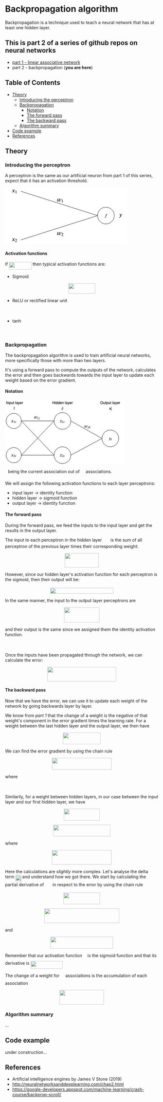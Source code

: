 # Backpropagation algorithm

Backpropagation is a technique used to teach a neural network that has at least one hidden layer. 

## This is part 2 of a series of github repos on neural networks

- [part 1 - linear associative network](https://github.com/gokadin/ai-linear-associative-network)
- part 2 - backpropagation (**you are here**)

## Table of Contents

- [Theory](#theory)  
  - [Introducing the perceptron](#introducing-the-perceptron)
  - [Backpropagation](#backpropagation)
    - [Notation](#notation)
    - [The forward pass](#the-forward-pass)
    - [The backward pass](#the-backward-pass)
  - [Algorithm summary](#algorithm-summary)
- [Code example](#code-example)
- [References](#references)

## Theory

### Introducing the perceptron

A perceptron is the same as our artificial neuron from part 1 of this series, expect that it has an activation threshold. 

![perceptron](readme-images/perceptron.jpg)

#### Activation functions

If <img src="/tex/22a1bca1370e6ec943222dc2ea608065.svg?invert_in_darkmode&sanitize=true" align=middle width=73.66339529999999pt height=24.657735299999988pt/> then typical activation functions are:

- Sigmoid

<p align="center"><img src="/tex/af4b64501b7d73bd2f2f5c56f5cac500.svg?invert_in_darkmode&sanitize=true" align=middle width=87.37202265pt height=34.3600389pt/></p>

- ReLU or rectified linear unit

<p align="center"><img src="/tex/26fea42205a1ecb142c6ba3cb3ba73bf.svg?invert_in_darkmode&sanitize=true" align=middle width=100.80487889999999pt height=16.438356pt/></p>

- tanh

<p align="center"><img src="/tex/4660ad0287e8a2fe5ffefc23983877df.svg?invert_in_darkmode&sanitize=true" align=middle width=86.7257853pt height=16.438356pt/></p>

### Backpropagation

The backpropagation algorithm is used to train artificial neural networks, more specifically those with more than two layers. 

It's using a forward pass to compute the outputs of the network, calculates the error and then goes backwards towards the input layer to update each weight based on the error gradient. 

#### Notation

![notation](readme-images/backpropagation-notation.jpg)

<img src="/tex/4f4f4e395762a3af4575de74c019ebb5.svg?invert_in_darkmode&sanitize=true" align=middle width=5.936097749999991pt height=20.221802699999984pt/> being the current association out of <img src="/tex/2f118ee06d05f3c2d98361d9c30e38ce.svg?invert_in_darkmode&sanitize=true" align=middle width=11.889314249999991pt height=22.465723500000017pt/> associations. 

We will assign the following activation functions to each layer perceptrons:

- input layer -> identity function
- hidden layer -> sigmoid function
- output layer -> identity function

#### The forward pass

During the forward pass, we feed the inputs to the input layer and get the results in the output layer. 

The input to each perceptron in the hidden layer <img src="/tex/f8bbbfffa921d3289fa9fdb9a1cf47c4.svg?invert_in_darkmode&sanitize=true" align=middle width=20.48055239999999pt height=14.15524440000002pt/> is the sum of all perceptron of the previous layer times their corresponding weight:

<p align="center"><img src="/tex/634b2baa2264a3d1e63748c5bbe16883.svg?invert_in_darkmode&sanitize=true" align=middle width=112.0615452pt height=47.806078649999996pt/></p>

However, since our hidden layer's activation function for each perceptron is the sigmoid, then their output will be: 

<p align="center"><img src="/tex/5600978e3afab43af2339742b528e132.svg?invert_in_darkmode&sanitize=true" align=middle width=207.6529389pt height=18.905967299999997pt/></p>

In the same manner, the input to the output layer perceptrons are

<p align="center"><img src="/tex/089ae982e01cf7066a17c61d442e4e09.svg?invert_in_darkmode&sanitize=true" align=middle width=115.5414876pt height=50.04352485pt/></p>

and their output is the same since we assigned them the identity activation function. 

<p align="center"><img src="/tex/ed55f30fd57b7f81e3eb501fd93a0426.svg?invert_in_darkmode&sanitize=true" align=middle width=137.97585285pt height=16.438356pt/></p>

Once the inputs have been propagated through the network, we can calculate the error:

<p align="center"><img src="/tex/6057c698055c0474a4a50b2ad52f8b05.svg?invert_in_darkmode&sanitize=true" align=middle width=226.73802029999996pt height=47.60747145pt/></p>

#### The backward pass

Now that we have the error, we can use it to update each weight of the network by going backwards layer by layer. 

We know from *part 1* that the change of a weight is the negative of that weight's component in the error gradient times the learning rate. For a weight between the last hidden layer and the output layer, we then have

<p align="center"><img src="/tex/d487ff384e18d4e3e131374a1b020be2.svg?invert_in_darkmode&sanitize=true" align=middle width=123.57475514999999pt height=38.5152603pt/></p>

We can find the error gradient by using the chain rule

<p align="center"><img src="/tex/bd12a05a54dd4b0c9a28f8118bf5accd.svg?invert_in_darkmode&sanitize=true" align=middle width=196.07986365pt height=38.5152603pt/></p> where <p align="center"><img src="/tex/f81547709974d10052c82a9e92bcbfbf.svg?invert_in_darkmode&sanitize=true" align=middle width=108.8831898pt height=14.611878599999999pt/></p>

Similarily, for a weight between hidden layers, in our case between the input layer and our first hidden layer, we have

<p align="center"><img src="/tex/6a7b90b9efb24cc2b6ecdfdadd20791b.svg?invert_in_darkmode&sanitize=true" align=middle width=118.34445975pt height=38.5152603pt/></p>

<p align="center"><img src="/tex/b5da48296be00475509f0eb26498996b.svg?invert_in_darkmode&sanitize=true" align=middle width=188.82323294999998pt height=38.5152603pt/></p> where <p align="center"><img src="/tex/681b2b539d0e01e943930084bd33ce48.svg?invert_in_darkmode&sanitize=true" align=middle width=196.17316455pt height=48.18280005pt/></p>

Here the calculations are *slightly* more complex. Let's analyse the delta term <img src="/tex/a3ec72e0f05115605b57d81cfab96e7d.svg?invert_in_darkmode&sanitize=true" align=middle width=18.37621829999999pt height=22.831056599999986pt/> and understand how we got there. We start by calculating the partial derivative of <img src="/tex/f8bbbfffa921d3289fa9fdb9a1cf47c4.svg?invert_in_darkmode&sanitize=true" align=middle width=20.48055239999999pt height=14.15524440000002pt/> in respect to the error by using the chain rule

<p align="center"><img src="/tex/e4d98a206a2733836d784f9065398280.svg?invert_in_darkmode&sanitize=true" align=middle width=119.78647559999999pt height=38.5152603pt/></p>

<p align="center"><img src="/tex/95f713b775424bdeda4bd528c112c12e.svg?invert_in_darkmode&sanitize=true" align=middle width=245.88211725pt height=48.18280005pt/></p> and <p align="center"><img src="/tex/901a8e88ab6651110940411393ccdc74.svg?invert_in_darkmode&sanitize=true" align=middle width=205.06454265pt height=38.5152603pt/></p>

Remember that our activation function <img src="/tex/190083ef7a1625fbc75f243cffb9c96d.svg?invert_in_darkmode&sanitize=true" align=middle width=9.81741584999999pt height=22.831056599999986pt/> is the sigmoid function and that its derivative is <img src="/tex/63905ec601ca88b13ff9a43d55aee30f.svg?invert_in_darkmode&sanitize=true" align=middle width=105.09150299999999pt height=24.65753399999998pt/>

The change of a weight for <img src="/tex/2f118ee06d05f3c2d98361d9c30e38ce.svg?invert_in_darkmode&sanitize=true" align=middle width=11.889314249999991pt height=22.465723500000017pt/> associations is the accumulation of each association

<p align="center"><img src="/tex/f8986238597442b770c458c54abaccdc.svg?invert_in_darkmode&sanitize=true" align=middle width=145.85336865pt height=47.60747145pt/></p>

### Algorithm summary

...

## Code example

under construction...

## References

- Artificial intelligence engines by James V Stone (2019)
- http://neuralnetworksanddeeplearning.com/chap2.html
- https://google-developers.appspot.com/machine-learning/crash-course/backprop-scroll/